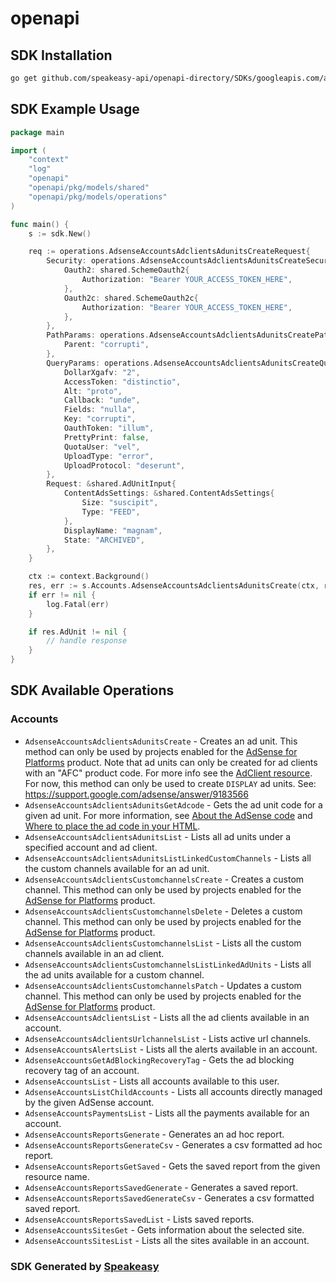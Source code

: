 # openapi

<!-- Start SDK Installation -->
## SDK Installation

```bash
go get github.com/speakeasy-api/openapi-directory/SDKs/googleapis.com/adsense/v2/go
```
<!-- End SDK Installation -->

## SDK Example Usage
<!-- Start SDK Example Usage -->
```go
package main

import (
    "context"
    "log"
    "openapi"
    "openapi/pkg/models/shared"
    "openapi/pkg/models/operations"
)

func main() {
    s := sdk.New()

    req := operations.AdsenseAccountsAdclientsAdunitsCreateRequest{
        Security: operations.AdsenseAccountsAdclientsAdunitsCreateSecurity{
            Oauth2: shared.SchemeOauth2{
                Authorization: "Bearer YOUR_ACCESS_TOKEN_HERE",
            },
            Oauth2c: shared.SchemeOauth2c{
                Authorization: "Bearer YOUR_ACCESS_TOKEN_HERE",
            },
        },
        PathParams: operations.AdsenseAccountsAdclientsAdunitsCreatePathParams{
            Parent: "corrupti",
        },
        QueryParams: operations.AdsenseAccountsAdclientsAdunitsCreateQueryParams{
            DollarXgafv: "2",
            AccessToken: "distinctio",
            Alt: "proto",
            Callback: "unde",
            Fields: "nulla",
            Key: "corrupti",
            OauthToken: "illum",
            PrettyPrint: false,
            QuotaUser: "vel",
            UploadType: "error",
            UploadProtocol: "deserunt",
        },
        Request: &shared.AdUnitInput{
            ContentAdsSettings: &shared.ContentAdsSettings{
                Size: "suscipit",
                Type: "FEED",
            },
            DisplayName: "magnam",
            State: "ARCHIVED",
        },
    }

    ctx := context.Background()
    res, err := s.Accounts.AdsenseAccountsAdclientsAdunitsCreate(ctx, req)
    if err != nil {
        log.Fatal(err)
    }

    if res.AdUnit != nil {
        // handle response
    }
}
```
<!-- End SDK Example Usage -->

<!-- Start SDK Available Operations -->
## SDK Available Operations


### Accounts

* `AdsenseAccountsAdclientsAdunitsCreate` - Creates an ad unit. This method can only be used by projects enabled for the [AdSense for Platforms](https://developers.google.com/adsense/platforms/) product. Note that ad units can only be created for ad clients with an "AFC" product code. For more info see the [AdClient resource](/adsense/management/reference/rest/v2/accounts.adclients). For now, this method can only be used to create `DISPLAY` ad units. See: https://support.google.com/adsense/answer/9183566
* `AdsenseAccountsAdclientsAdunitsGetAdcode` - Gets the ad unit code for a given ad unit. For more information, see [About the AdSense code](https://support.google.com/adsense/answer/9274634) and [Where to place the ad code in your HTML](https://support.google.com/adsense/answer/9190028).
* `AdsenseAccountsAdclientsAdunitsList` - Lists all ad units under a specified account and ad client.
* `AdsenseAccountsAdclientsAdunitsListLinkedCustomChannels` - Lists all the custom channels available for an ad unit.
* `AdsenseAccountsAdclientsCustomchannelsCreate` - Creates a custom channel. This method can only be used by projects enabled for the [AdSense for Platforms](https://developers.google.com/adsense/platforms/) product.
* `AdsenseAccountsAdclientsCustomchannelsDelete` - Deletes a custom channel. This method can only be used by projects enabled for the [AdSense for Platforms](https://developers.google.com/adsense/platforms/) product.
* `AdsenseAccountsAdclientsCustomchannelsList` - Lists all the custom channels available in an ad client.
* `AdsenseAccountsAdclientsCustomchannelsListLinkedAdUnits` - Lists all the ad units available for a custom channel.
* `AdsenseAccountsAdclientsCustomchannelsPatch` - Updates a custom channel. This method can only be used by projects enabled for the [AdSense for Platforms](https://developers.google.com/adsense/platforms/) product.
* `AdsenseAccountsAdclientsList` - Lists all the ad clients available in an account.
* `AdsenseAccountsAdclientsUrlchannelsList` - Lists active url channels.
* `AdsenseAccountsAlertsList` - Lists all the alerts available in an account.
* `AdsenseAccountsGetAdBlockingRecoveryTag` - Gets the ad blocking recovery tag of an account.
* `AdsenseAccountsList` - Lists all accounts available to this user.
* `AdsenseAccountsListChildAccounts` - Lists all accounts directly managed by the given AdSense account.
* `AdsenseAccountsPaymentsList` - Lists all the payments available for an account.
* `AdsenseAccountsReportsGenerate` - Generates an ad hoc report.
* `AdsenseAccountsReportsGenerateCsv` - Generates a csv formatted ad hoc report.
* `AdsenseAccountsReportsGetSaved` - Gets the saved report from the given resource name.
* `AdsenseAccountsReportsSavedGenerate` - Generates a saved report.
* `AdsenseAccountsReportsSavedGenerateCsv` - Generates a csv formatted saved report.
* `AdsenseAccountsReportsSavedList` - Lists saved reports.
* `AdsenseAccountsSitesGet` - Gets information about the selected site.
* `AdsenseAccountsSitesList` - Lists all the sites available in an account.
<!-- End SDK Available Operations -->

### SDK Generated by [Speakeasy](https://docs.speakeasyapi.dev/docs/using-speakeasy/client-sdks)
